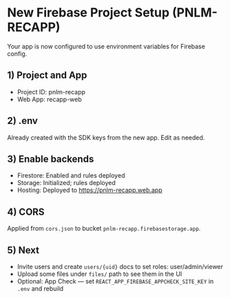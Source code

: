 # New Firebase Project Setup (PNLM-RECAPP)

Your app is now configured to use environment variables for Firebase config.

## 1) Project and App
- Project ID: pnlm-recapp
- Web App: recapp-web

## 2) .env
Already created with the SDK keys from the new app. Edit as needed.

## 3) Enable backends
- Firestore: Enabled and rules deployed
- Storage: Initialized; rules deployed
- Hosting: Deployed to https://pnlm-recapp.web.app

## 4) CORS
Applied from `cors.json` to bucket `pnlm-recapp.firebasestorage.app`.

## 5) Next
- Invite users and create `users/{uid}` docs to set roles: user/admin/viewer
- Upload some files under `files/` path to see them in the UI
- Optional: App Check — set `REACT_APP_FIREBASE_APPCHECK_SITE_KEY` in `.env` and rebuild
